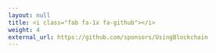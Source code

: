 ```yaml
---
layout: null
title: <i class="fab fa-1x fa-github"></i>
weight: 4
external_url: https://github.com/sponsors/UsingBlockchain
---
```


